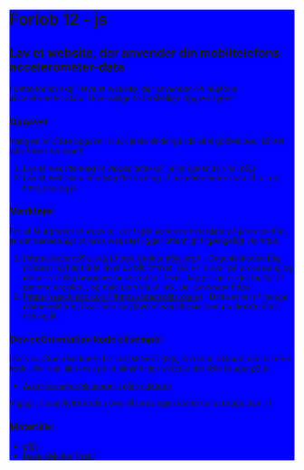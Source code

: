 <div style="background-color: blue;">

# Forlob 12 - js
## Lav et website, der anvender din mobiltelefons accelerometer-data

I dette forløb skal i lave et website, der anvender din telefons accelerometer-data.
I kan vælge to forskellige opgave typer:

### Opgaver
Vælg en af disse opgaver. Husk jeres endelige ide skal godkendes, så det ikke bliver for nemt!
1. Lav et website med et vippeplade-spil, eller lignende vha. p5js
2. Lav et website almindelig flot visning af accelerometer-data vha. ren html, css og js

### Værktøjer
For at få afprøvet et website, der tilgår accelerometerdata på jeres telefon, er det nødvendigt at jeres websitet ligger offentligt tilgængeligt via https. 
1. [https://editor.p5js.org/](https://editor.p5js.org/) : Organisationen bag processing har både lavet p5 biblioteket, der er js svar på processing og denne virkelig brugbare online editor. Hvis i logger ind er det muligt at gemme projekter, og dele dem via et link, der anvender https.
2. [https://stackblitz.com/](https://stackblitz.com/) : Dette er en af mange online editorer, hvor man kan lave et website baseret på direkte html, css og js.

### DeviceOrientation kode eksempel
Her vises kun den kode der skal skives i p5js, da det er akkurat den samme kode, der skal skrives i på et almindeligt website der ikke bruger p5js:

- [Accelerometer eksempel i p5js editoren](https://editor.p5js.org/ajrp2008/sketches/kG8I24Qe0)

Vigtigt : I skal flytte koden over til jeres egen konto for at bruge den ;-)

### Materiale:
- [p5js](https://p5js.org/)
- [DeviceMotionEvent](https://developer.mozilla.org/en-US/docs/Web/API/DeviceMotionEvent)

</div>
